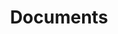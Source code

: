 ---
title: "Documents"
layout: posts
permalink: /posts/
author_profile: true
use_math: true
comments: true
---